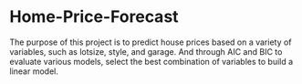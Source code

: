 # Home-Price-Forecast
The purpose of this project is to predict house prices based on a variety of variables, such as lotsize, style, and garage. And through AIC and BIC to evaluate various models, select the best combination of variables to build a linear model.
